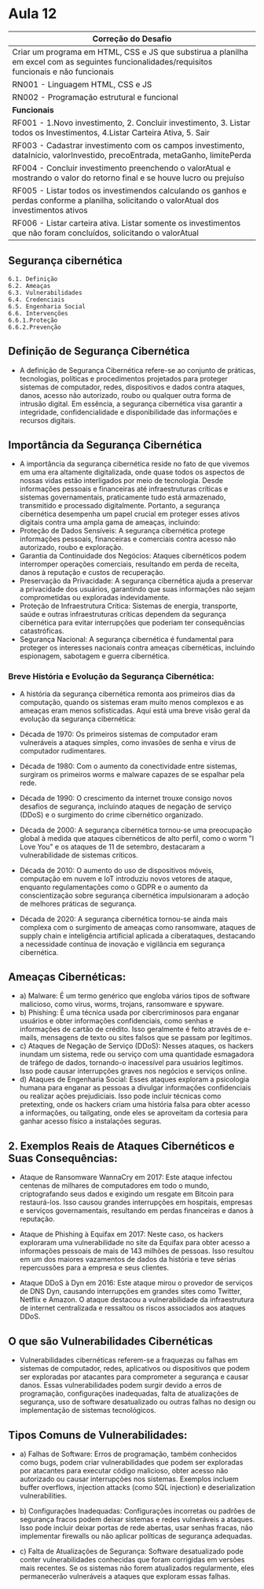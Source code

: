 # Aula 12


|Correção do Desafio|
|-|
|Criar um programa em HTML, CSS e JS que substirua a planilha em excel com as seguintes funcionalidades/requisitos funcionais e não funcionais||-|
|RN001 - Linguagem HTML, CSS e JS|_Essencial_|
|RN002 - Programação estrutural e funcional|_Essencial_|
|**Funcionais**|**Prioridades**|
|RF001 - 1.Novo investimento, 2. Concluir investimento, 3. Listar todos os Investimentos, 4.Listar Carteira Ativa, 5. Sair|_Essencial_|
|RF003 - Cadastrar investimento com os campos investimento, dataInício, valorInvestido, precoEntrada, metaGanho, limitePerda|_Esencial_|
|RF004 - Concluir investimento preenchendo o valorAtual e mostrando o valor do retorno final e se houve lucro ou prejuíso|_Esencial_|
|RF005 - Listar todos os investimendos calculando os ganhos e perdas conforme a planilha, solicitando o valorAtual dos investimentos ativos|_Importante_|
|RF006 - Listar carteira ativa. Listar somente os investimentos que não foram concluídos, solicitando o valorAtual|_Desejável_|

## Segurança cibernética
    6.1. Definição
    6.2. Ameaças
    6.3. Vulnerabilidades
    6.4. Credenciais
    6.5. Engenharia Social
    6.6. Intervenções
    6.6.1.Proteção
    6.6.2.Prevenção

## Definição de Segurança Cibernética
- A definição de Segurança Cibernética refere-se ao conjunto de práticas, tecnologias, políticas e procedimentos projetados para proteger sistemas de computador, redes, dispositivos e dados contra ataques, danos, acesso não autorizado, roubo ou qualquer outra forma de intrusão digital. Em essência, a segurança cibernética visa garantir a integridade, confidencialidade e disponibilidade das informações e recursos digitais.

## Importância da Segurança Cibernética
- A importância da segurança cibernética reside no fato de que vivemos em uma era altamente digitalizada, onde quase todos os aspectos de nossas vidas estão interligados por meio de tecnologia. Desde informações pessoais e financeiras até infraestruturas críticas e sistemas governamentais, praticamente tudo está armazenado, transmitido e processado digitalmente. Portanto, a segurança cibernética desempenha um papel crucial em proteger esses ativos digitais contra uma ampla gama de ameaças, incluindo:
- Proteção de Dados Sensíveis: A segurança cibernética protege informações pessoais, financeiras e comerciais contra acesso não autorizado, roubo e exploração.
- Garantia da Continuidade dos Negócios: Ataques cibernéticos podem interromper operações comerciais, resultando em perda de receita, danos à reputação e custos de recuperação.
- Preservação da Privacidade: A segurança cibernética ajuda a preservar a privacidade dos usuários, garantindo que suas informações não sejam comprometidas ou exploradas indevidamente.
- Proteção de Infraestrutura Crítica: Sistemas de energia, transporte, saúde e outras infraestruturas críticas dependem da segurança cibernética para evitar interrupções que poderiam ter consequências catastróficas.
- Segurança Nacional: A segurança cibernética é fundamental para proteger os interesses nacionais contra ameaças cibernéticas, incluindo espionagem, sabotagem e guerra cibernética.
### Breve História e Evolução da Segurança Cibernética:
- A história da segurança cibernética remonta aos primeiros dias da computação, quando os sistemas eram muito menos complexos e as ameaças eram menos sofisticadas. Aqui está uma breve visão geral da evolução da segurança cibernética:

- Década de 1970: Os primeiros sistemas de computador eram vulneráveis a ataques simples, como invasões de senha e vírus de computador rudimentares.

- Década de 1980: Com o aumento da conectividade entre sistemas, surgiram os primeiros worms e malware capazes de se espalhar pela rede.

- Década de 1990: O crescimento da internet trouxe consigo novos desafios de segurança, incluindo ataques de negação de serviço (DDoS) e o surgimento do crime cibernético organizado.

- Década de 2000: A segurança cibernética tornou-se uma preocupação global à medida que ataques cibernéticos de alto perfil, como o worm "I Love You" e os ataques de 11 de setembro, destacaram a vulnerabilidade de sistemas críticos.

- Década de 2010: O aumento do uso de dispositivos móveis, computação em nuvem e IoT introduziu novos vetores de ataque, enquanto regulamentações como o GDPR e o aumento da conscientização sobre segurança cibernética impulsionaram a adoção de melhores práticas de segurança.

- Década de 2020: A segurança cibernética tornou-se ainda mais complexa com o surgimento de ameaças como ransomware, ataques de supply chain e inteligência artificial aplicada a ciberataques, destacando a necessidade contínua de inovação e vigilância em segurança cibernética.

## Ameaças Cibernéticas:

- a) Malware: É um termo genérico que engloba vários tipos de software malicioso, como vírus, worms, trojans, ransomware e spyware.
- b) Phishing: É uma técnica usada por cibercriminosos para enganar usuários e obter informações confidenciais, como senhas e informações de cartão de crédito. Isso geralmente é feito através de e-mails, mensagens de texto ou sites falsos que se passam por legítimos.
- c) Ataques de Negação de Serviço (DDoS): Nesses ataques, os hackers inundam um sistema, rede ou serviço com uma quantidade esmagadora de tráfego de dados, tornando-o inacessível para usuários legítimos. Isso pode causar interrupções graves nos negócios e serviços online.
- d) Ataques de Engenharia Social: Esses ataques exploram a psicologia humana para enganar as pessoas a divulgar informações confidenciais ou realizar ações prejudiciais. Isso pode incluir técnicas como pretexting, onde os hackers criam uma história falsa para obter acesso a informações, ou tailgating, onde eles se aproveitam da cortesia para ganhar acesso físico a instalações seguras.

## 2. Exemplos Reais de Ataques Cibernéticos e Suas Consequências:
- Ataque de Ransomware WannaCry em 2017: Este ataque infectou centenas de milhares de computadores em todo o mundo, criptografando seus dados e exigindo um resgate em Bitcoin para restaurá-los. Isso causou grandes interrupções em hospitais, empresas e serviços governamentais, resultando em perdas financeiras e danos à reputação.

- Ataque de Phishing à Equifax em 2017: Neste caso, os hackers exploraram uma vulnerabilidade no site da Equifax para obter acesso a informações pessoais de mais de 143 milhões de pessoas. Isso resultou em um dos maiores vazamentos de dados da história e teve sérias repercussões para a empresa e seus clientes.

- Ataque DDoS à Dyn em 2016: Este ataque mirou o provedor de serviços de DNS Dyn, causando interrupções em grandes sites como Twitter, Netflix e Amazon. O ataque destacou a vulnerabilidade da infraestrutura de internet centralizada e ressaltou os riscos associados aos ataques DDoS.

## O que são Vulnerabilidades Cibernéticas
- Vulnerabilidades cibernéticas referem-se a fraquezas ou falhas em sistemas de computador, redes, aplicativos ou dispositivos que podem ser exploradas por atacantes para comprometer a segurança e causar danos. Essas vulnerabilidades podem surgir devido a erros de programação, configurações inadequadas, falta de atualizações de segurança, uso de software desatualizado ou outras falhas no design ou implementação de sistemas tecnológicos.

## Tipos Comuns de Vulnerabilidades:
- a) Falhas de Software: Erros de programação, também conhecidos como bugs, podem criar vulnerabilidades que podem ser exploradas por atacantes para executar código malicioso, obter acesso não autorizado ou causar interrupções nos sistemas. Exemplos incluem buffer overflows, injection attacks (como SQL injection) e deserialization vulnerabilities.

- b) Configurações Inadequadas: Configurações incorretas ou padrões de segurança fracos podem deixar sistemas e redes vulneráveis a ataques. Isso pode incluir deixar portas de rede abertas, usar senhas fracas, não implementar firewalls ou não aplicar políticas de segurança adequadas.

- c) Falta de Atualizações de Segurança: Software desatualizado pode conter vulnerabilidades conhecidas que foram corrigidas em versões mais recentes. Se os sistemas não forem atualizados regularmente, eles permanecerão vulneráveis a ataques que exploram essas falhas.